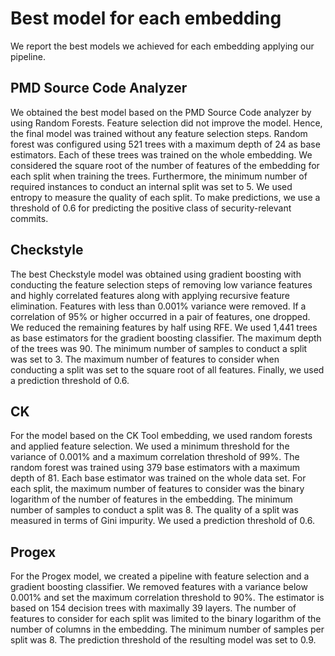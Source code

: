 # Best model for each embedding
We report the best models we achieved for each embedding applying our pipeline.

## PMD Source Code Analyzer
We obtained the best model based on the PMD Source Code analyzer by using Random Forests. Feature selection did not improve the model. Hence, the final model was trained without any feature selection steps. Random forest was configured using 521 trees with a maximum depth of 24 as base estimators. Each of these trees was trained on the whole embedding. We considered the square root of the number of features of the embedding for each split when training the trees. Furthermore, the minimum number of required instances to conduct an internal split was set to 5. We used entropy to measure the quality of each split. To make predictions, we use a threshold of 0.6 for predicting the positive class of security-relevant commits. 

## Checkstyle
The best Checkstyle model was obtained using gradient boosting with conducting the feature selection steps of removing low variance features and highly correlated features along with applying recursive feature elimination. Features with less than 0.001% variance were removed. If a correlation of 95% or higher occurred in a pair of features, one dropped. We reduced the remaining features by half using RFE. We used 1,441 trees as base estimators for the gradient boosting classifier. The maximum depth of the trees was 90. The minimum number of samples to conduct a split was set to 3. The maximum number of features to consider when conducting a split was set to the square root of all features. Finally, we used a prediction threshold of 0.6. 

## CK
For the model based on the CK Tool embedding, we used random forests and applied feature selection. We used a minimum threshold for the variance of 0.001% and a maximum correlation threshold of 99\%. The random forest was trained using 379 base estimators with a maximum depth of 81. Each base estimator was trained on the whole data set. For each split, the maximum number of features to consider was the binary logarithm of the number of features in the embedding.  The minimum number of samples to conduct a split was 8. The quality of a split was measured in terms of Gini impurity. We used a prediction threshold of 0.6. 

## Progex
For the Progex model, we created a pipeline with feature selection and a gradient boosting classifier. We removed features with a variance below 0.001\% and set the maximum correlation threshold to 90\%. The estimator is based on 154 decision trees with maximally 39 layers. The number of features to consider for each split was limited to the binary logarithm of the number of columns in the embedding. The minimum number of samples per split was 8. The prediction threshold of the resulting model was set to 0.9. 